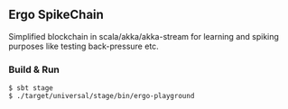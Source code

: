 ## Ergo SpikeChain

Simplified blockchain in scala/akka/akka-stream for learning and spiking purposes like testing back-pressure etc.

### Build & Run

```
$ sbt stage
$ ./target/universal/stage/bin/ergo-playground
```
